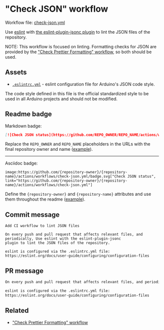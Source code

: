 # "Check JSON" workflow

Workflow file: [check-json.yml](check-json.yml)

Use [eslint](https://eslint.org/) with [the eslint-plugin-jsonc plugin](https://ota-meshi.github.io/eslint-plugin-jsonc/) to lint the JSON files of the repository.

NOTE: This workflow is focused on linting. Formatting checks for JSON are provided by the ["Check Prettier Formatting" workflow](check-prettier-formatting.md), so both should be used.

## Assets

- [`.eslintrc.yml`](assets/check-json/.eslintrc.yml) - eslint configuration file for Arduino's JSON code style.

The code style defined in this file is the official standardized style to be used in all Arduino projects and should not be modified.

## Readme badge

Markdown badge:

```markdown
[![Check JSON status](https://github.com/REPO_OWNER/REPO_NAME/actions/workflows/check-json.yml/badge.svg)](https://github.com/REPO_OWNER/REPO_NAME/actions/workflows/check-json.yml)
```

Replace the `REPO_OWNER` and `REPO_NAME` placeholders in the URLs with the final repository owner and name ([example](https://raw.githubusercontent.com/arduino-libraries/ArduinoIoTCloud/master/README.md)).

---

Asciidoc badge:

```adoc
image:https://github.com/{repository-owner}/{repository-name}/actions/workflows/check-json.yml/badge.svg["Check JSON status", link="https://github.com/{repository-owner}/{repository-name}/actions/workflows/check-json.yml"]
```

Define the `{repository-owner}` and `{repository-name}` attributes and use them throughout the readme ([example](https://raw.githubusercontent.com/arduino-libraries/WiFiNINA/master/README.adoc)).

## Commit message

```
Add CI workflow to lint JSON files

On every push and pull request that affects relevant files, and periodically, Use eslint with the eslint-plugin-jsonc
plugin to lint the JSON files of the repository.

eslint is configured via the .eslintrc.yml file:
https://eslint.org/docs/user-guide/configuring/configuration-files
```

## PR message

```markdown
On every push and pull request that affects relevant files, and periodically, Use [eslint](https://eslint.org/) with [the eslint-plugin-jsonc plugin](https://ota-meshi.github.io/eslint-plugin-jsonc/) plugin to lint the JSON files of the repository.

eslint is configured via the .eslintrc.yml file:
https://eslint.org/docs/user-guide/configuring/configuration-files
```

## Related

- ["Check Prettier Formatting" workflow](check-prettier-formatting.md)
